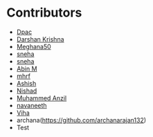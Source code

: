  # Contributors

- [Dpac](https://github.com/ldpacl)
- [Darshan Krishna](https;//github.com/DarshanKrishna-DK)
- [Meghana50](https://github.com/Meghana50)
- [sneha](https://github.com/Sneha6268)
- [sneha](https://github.com/Sneha-pv25)
- [Abin M](https://github.com/AbinManikandan)
- [mhrf](https://github.com/kpmhrf08)
- [Ashish](https://github.com/ashishk916)
- [Nishad](https://github.com/nishad-max)
- [Muhammed Anzil](https://github.com/Anzilanzi123)
- [navaneeth](https://github.com/mist-icy)
- [Viha](https://github.com/VihaShomikha)
- archana(https://github.com/archanarajan132)
- Test
